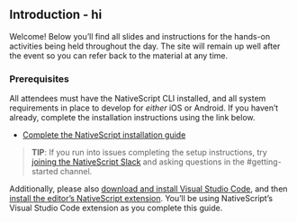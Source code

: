 ## Introduction - hi

Welcome! Below you’ll find all slides and instructions for the hands-on activities being held throughout the day. The site will remain up well after the event so you can refer back to the material at any time.

### Prerequisites

All attendees must have the NativeScript CLI installed, and all system requirements in place to develop for _either_ iOS or Android. If you haven’t already, complete the installation instructions using the link below.

* [Complete the NativeScript installation guide](http://docs.nativescript.org/angular/start/quick-setup.html)

> **TIP**: If you run into issues completing the setup instructions, try [joining the NativeScript Slack](http://developer.telerik.com/wp-login.php?action=slack-invitation) and asking questions in the #getting-started channel.

Additionally, please also [download and install Visual Studio Code](https://code.visualstudio.com/download), and then [install the editor’s NativeScript extension](https://docs.nativescript.org/tooling/visual-studio-code-extension#installation). You’ll be using NativeScript’s Visual Studio Code extension as you complete this guide.
